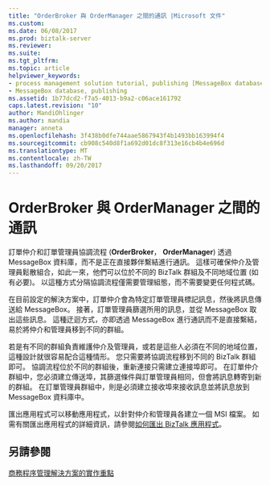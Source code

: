 ```yaml
---
title: "OrderBroker 與 OrderManager 之間的通訊 |Microsoft 文件"
ms.custom: 
ms.date: 06/08/2017
ms.prod: biztalk-server
ms.reviewer: 
ms.suite: 
ms.tgt_pltfrm: 
ms.topic: article
helpviewer_keywords:
- process management solution tutorial, publishing [MessageBox database]
- MessageBox database, publishing
ms.assetid: 1b77dcd2-f7a5-4013-b9a2-c06ace161792
caps.latest.revision: "10"
author: MandiOhlinger
ms.author: mandia
manager: anneta
ms.openlocfilehash: 3f438b0dfe744aae5867943f4b1493bb163994f4
ms.sourcegitcommit: cb908c540d8f1a692d01dc8f313e16cb4b4e696d
ms.translationtype: MT
ms.contentlocale: zh-TW
ms.lasthandoff: 09/20/2017
---
```

# <a name="communication-between-orderbroker-and-ordermanager"></a>OrderBroker 與 OrderManager 之間的通訊
訂單仲介和訂單管理員協調流程 (**OrderBroker**， **OrderManager**) 透過 MessageBox 資料庫，而不是正在直接夥伴繫結進行通訊。 這樣可確保仲介及管理員鬆散組合，如此一來，他們可以位於不同的 BizTalk 群組及不同地域位置 (如有必要)。 以這種方式分隔協調流程僅需要管理組態，而不需要變更任何程式碼。  
  
 在目前設定的解決方案中，訂單仲介會為特定訂單管理員標記訊息，然後將訊息傳送給 MessageBox。 接著，訂單管理員篩選所用的訊息，並從 MessageBox 取出這些訊息。 這種迂迴方式，亦即透過 MessageBox 進行通訊而不是直接繫結，易於將仲介和管理員移到不同的群組。  
  
 若是有不同的群組負責維護仲介及管理員，或若是這些人必須在不同的地域位置，這種設計就很容易配合這種情形。 您只需要將協調流程移到不同的 BizTalk 群組即可。 協調流程位於不同的群組後，重新連接只需建立連接埠即可。 在訂單仲介群組中，您必須建立傳送埠，其篩選條件與訂單管理員相同，但會將訊息轉寄到新的群組。 在訂單管理員群組中，則是必須建立接收埠來接收訊息並將訊息放到 MessageBox 資料庫中。  
  
 匯出應用程式可以移動應用程式，以針對仲介和管理員各建立一個 MSI 檔案。 如需有關匯出應用程式的詳細資訊，請參閱[如何匯出 BizTalk 應用程式](../core/how-to-export-a-biztalk-application.md)。  
  
## <a name="see-also"></a>另請參閱  
 [商務程序管理解決方案的實作重點](../core/implementation-highlights-of-the-business-process-management-solution.md)